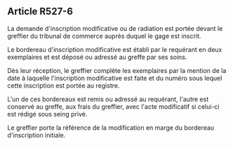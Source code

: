 Article R527-6
----
La demande d'inscription modificative ou de radiation est portée devant le
greffier du tribunal de commerce auprès duquel le gage est inscrit.

Le bordereau d'inscription modificative est établi par le requérant en deux
exemplaires et est déposé ou adressé au greffe par ses soins.

Dès leur réception, le greffier complète les exemplaires par la mention de la
date à laquelle l'inscription modificative est faite et du numéro sous lequel
cette inscription est portée au registre.

L'un de ces bordereaux est remis ou adressé au requérant, l'autre est conservé
au greffe, aux frais du greffier, avec l'acte modificatif si celui-ci est rédigé
sous seing privé.

Le greffier porte la référence de la modification en marge du bordereau
d'inscription initiale.

